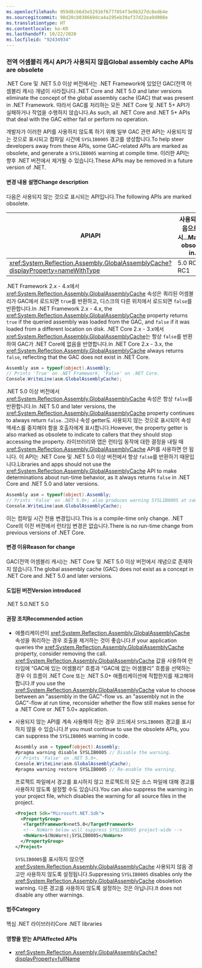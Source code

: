```yaml
---
ms.openlocfilehash: 959d8cb6d3e52916f6777054f3e9b327dc8edb4e
ms.sourcegitcommit: 98d20cb038669dca4a195eb39af37d22ea9d008e
ms.translationtype: HT
ms.contentlocale: ko-KR
ms.lasthandoff: 10/22/2020
ms.locfileid: "92434934"
---
```

### <a name="global-assembly-cache-apis-are-obsolete"></a><span data-ttu-id="377b1-101">전역 어셈블리 캐시 API가 사용되지 않음</span><span class="sxs-lookup"><span data-stu-id="377b1-101">Global assembly cache APIs are obsolete</span></span>

<span data-ttu-id="377b1-102">.NET Core 및 .NET 5.0 이상 버전에서는 .NET Framework에 있었던 GAC(전역 어셈블리 캐시) 개념이 사라집니다.</span><span class="sxs-lookup"><span data-stu-id="377b1-102">.NET Core and .NET 5.0 and later versions eliminate the concept of the global assembly cache (GAC) that was present in .NET Framework.</span></span> <span data-ttu-id="377b1-103">따라서 GAC를 처리하는 모든 .NET Core 및 .NET 5+ API가 실패하거나 작업을 수행하지 않습니다.</span><span class="sxs-lookup"><span data-stu-id="377b1-103">As such, all .NET Core and .NET 5+ APIs that deal with the GAC either fail or perform no operation.</span></span>

<span data-ttu-id="377b1-104">개발자가 이러한 API를 사용하지 않도록 하기 위해 일부 GAC 관련 API는 사용되지 않는 것으로 표시되고 컴파일 시간에 `SYSLIB0005` 경고를 생성합니다.</span><span class="sxs-lookup"><span data-stu-id="377b1-104">To help steer developers away from these APIs, some GAC-related APIs are marked as obsolete, and generate a `SYSLIB0005` warning at compile time.</span></span> <span data-ttu-id="377b1-105">이러한 API는 향후 .NET 버전에서 제거될 수 있습니다.</span><span class="sxs-lookup"><span data-stu-id="377b1-105">These APIs may be removed in a future version of .NET.</span></span>

#### <a name="change-description"></a><span data-ttu-id="377b1-106">변경 내용 설명</span><span class="sxs-lookup"><span data-stu-id="377b1-106">Change description</span></span>

<span data-ttu-id="377b1-107">다음은 사용되지 않는 것으로 표시되는 API입니다.</span><span class="sxs-lookup"><span data-stu-id="377b1-107">The following APIs are marked obsolete.</span></span>

| <span data-ttu-id="377b1-108">API</span><span class="sxs-lookup"><span data-stu-id="377b1-108">API</span></span> | <span data-ttu-id="377b1-109">사용되지 않음으로 표시...</span><span class="sxs-lookup"><span data-stu-id="377b1-109">Marked obsolete in...</span></span> |
| - | - |
| <xref:System.Reflection.Assembly.GlobalAssemblyCache?displayProperty=nameWithType> | <span data-ttu-id="377b1-110">5.0 RC1</span><span class="sxs-lookup"><span data-stu-id="377b1-110">5.0 RC1</span></span> |

<span data-ttu-id="377b1-111">.NET Framework 2.x - 4.x에서 <xref:System.Reflection.Assembly.GlobalAssemblyCache> 속성은 쿼리된 어셈블리가 GAC에서 로드되면 `true`를 반환하고, 디스크의 다른 위치에서 로드되면 `false`를 반환합니다.</span><span class="sxs-lookup"><span data-stu-id="377b1-111">In .NET Framework 2.x - 4.x, the <xref:System.Reflection.Assembly.GlobalAssemblyCache> property returns `true` if the queried assembly was loaded from the GAC, and `false` if it was loaded from a different location on disk.</span></span> <span data-ttu-id="377b1-112">.NET Core 2.x - 3.x에서 <xref:System.Reflection.Assembly.GlobalAssemblyCache>는 항상 `false`를 반환하여 GAC가 .NET Core에 없음을 반영합니다.</span><span class="sxs-lookup"><span data-stu-id="377b1-112">In .NET Core 2.x - 3.x, the <xref:System.Reflection.Assembly.GlobalAssemblyCache> always returns `false`, reflecting that the GAC does not exist in .NET Core.</span></span>

```csharp
Assembly asm = typeof(object).Assembly;
// Prints 'True' on .NET Framework, 'False' on .NET Core.
Console.WriteLine(asm.GlobalAssemblyCache);
```

<span data-ttu-id="377b1-113">.NET 5.0 이상 버전에서 <xref:System.Reflection.Assembly.GlobalAssemblyCache> 속성은 항상 `false`를 반환합니다.</span><span class="sxs-lookup"><span data-stu-id="377b1-113">In .NET 5.0 and later versions, the <xref:System.Reflection.Assembly.GlobalAssemblyCache> property continues to always return `false`.</span></span> <span data-ttu-id="377b1-114">그러나 속성 getter도 사용되지 않는 것으로 표시되어 속성 액세스를 중지해야 함을 호출자에게 표시합니다.</span><span class="sxs-lookup"><span data-stu-id="377b1-114">However, the property getter is also marked as obsolete to indicate to callers that they should stop accessing the property.</span></span> <span data-ttu-id="377b1-115">라이브러리와 앱은 런타임 동작에 대한 결정을 내릴 때 <xref:System.Reflection.Assembly.GlobalAssemblyCache> API를 사용하면 안 됩니다. 이 API는 .NET Core 및 .NET 5.0 이상 버전에서 항상 `false`를 반환하기 때문입니다.</span><span class="sxs-lookup"><span data-stu-id="377b1-115">Libraries and apps should not use the <xref:System.Reflection.Assembly.GlobalAssemblyCache> API to make determinations about run-time behavior, as it always returns `false` in .NET Core and .NET 5.0 and later versions.</span></span>

```csharp
Assembly asm = typeof(object).Assembly;
// Prints 'False' on .NET 5.0+; also produces warning SYSLIB0005 at compile time.
Console.WriteLine(asm.GlobalAssemblyCache);
```

<span data-ttu-id="377b1-116">이는 컴파일 시간 전용 변경입니다.</span><span class="sxs-lookup"><span data-stu-id="377b1-116">This is a compile-time only change.</span></span> <span data-ttu-id="377b1-117">.NET Core의 이전 버전에서 런타임 변경은 없습니다.</span><span class="sxs-lookup"><span data-stu-id="377b1-117">There is no run-time change from previous versions of .NET Core.</span></span>

#### <a name="reason-for-change"></a><span data-ttu-id="377b1-118">변경 이유</span><span class="sxs-lookup"><span data-stu-id="377b1-118">Reason for change</span></span>

<span data-ttu-id="377b1-119">GAC(전역 어셈블리 캐시)는 .NET Core 및 .NET 5.0 이상 버전에서 개념으로 존재하지 않습니다.</span><span class="sxs-lookup"><span data-stu-id="377b1-119">The global assembly cache (GAC) does not exist as a concept in .NET Core and .NET 5.0 and later versions.</span></span>

#### <a name="version-introduced"></a><span data-ttu-id="377b1-120">도입된 버전</span><span class="sxs-lookup"><span data-stu-id="377b1-120">Version introduced</span></span>

<span data-ttu-id="377b1-121">.NET 5.0</span><span class="sxs-lookup"><span data-stu-id="377b1-121">.NET 5.0</span></span>

#### <a name="recommended-action"></a><span data-ttu-id="377b1-122">권장 조치</span><span class="sxs-lookup"><span data-stu-id="377b1-122">Recommended action</span></span>

- <span data-ttu-id="377b1-123">애플리케이션이 <xref:System.Reflection.Assembly.GlobalAssemblyCache> 속성을 쿼리하는 경우 호출을 제거하는 것이 좋습니다.</span><span class="sxs-lookup"><span data-stu-id="377b1-123">If your application queries the <xref:System.Reflection.Assembly.GlobalAssemblyCache> property, consider removing the call.</span></span> <span data-ttu-id="377b1-124"><xref:System.Reflection.Assembly.GlobalAssemblyCache> 값을 사용하여 런타임에 “GAC에 있는 어셈블리” 흐름과 “GAC에 없는 어셈블리” 흐름을 선택하는 경우 이 흐름이 .NET Core 또는 .NET 5.0+ 애플리케이션에 적합한지를 재고해야 합니다.</span><span class="sxs-lookup"><span data-stu-id="377b1-124">If you use the <xref:System.Reflection.Assembly.GlobalAssemblyCache> value to choose between an "assembly in the GAC"-flow vs. an "assembly not in the GAC"-flow at run time, reconsider whether the flow still makes sense for a .NET Core or .NET 5.0+ application.</span></span>

- <span data-ttu-id="377b1-125">사용되지 않는 API를 계속 사용해야 하는 경우 코드에서 `SYSLIB0005` 경고를 표시하지 않을 수 있습니다.</span><span class="sxs-lookup"><span data-stu-id="377b1-125">If you must continue to use the obsolete APIs, you can suppress the `SYSLIB0005` warning in code.</span></span>

  ```csharp
  Assembly asm = typeof(object).Assembly;
  #pragma warning disable SYSLIB0005 // Disable the warning.
  // Prints 'False' on .NET 5.0+.
  Console.WriteLine(asm.GlobalAssemblyCache);
  #pragma warning restore SYSLIB0005 // Re-enable the warning.
  ```

  <span data-ttu-id="377b1-126">프로젝트 파일에서 경고를 표시하지 않고 프로젝트의 모든 소스 파일에 대해 경고를 사용하지 않도록 설정할 수도 있습니다.</span><span class="sxs-lookup"><span data-stu-id="377b1-126">You can also suppress the warning in your project file, which disables the warning for all source files in the project.</span></span>

  ```xml
  <Project Sdk="Microsoft.NET.Sdk">
    <PropertyGroup>
     <TargetFramework>net5.0</TargetFramework>
     <!-- NoWarn below will suppress SYSLIB0005 project-wide -->
     <NoWarn>$(NoWarn);SYSLIB0005</NoWarn>
    </PropertyGroup>
  </Project>
  ```

  <span data-ttu-id="377b1-127">`SYSLIB0005`를 표시하지 않으면 <xref:System.Reflection.Assembly.GlobalAssemblyCache> 사용되지 않음 경고만 사용하지 않도록 설정됩니다.</span><span class="sxs-lookup"><span data-stu-id="377b1-127">Suppressing `SYSLIB0005` disables only the <xref:System.Reflection.Assembly.GlobalAssemblyCache> obsoletion warning.</span></span> <span data-ttu-id="377b1-128">다른 경고를 사용하지 않도록 설정하는 것은 아닙니다.</span><span class="sxs-lookup"><span data-stu-id="377b1-128">It does not disable any other warnings.</span></span>

#### <a name="category"></a><span data-ttu-id="377b1-129">범주</span><span class="sxs-lookup"><span data-stu-id="377b1-129">Category</span></span>

<span data-ttu-id="377b1-130">핵심 .NET 라이브러리</span><span class="sxs-lookup"><span data-stu-id="377b1-130">Core .NET libraries</span></span>

#### <a name="affected-apis"></a><span data-ttu-id="377b1-131">영향을 받는 API</span><span class="sxs-lookup"><span data-stu-id="377b1-131">Affected APIs</span></span>

- <xref:System.Reflection.Assembly.GlobalAssemblyCache?displayProperty=fullName>

<!--

#### Affected APIs

- `P:System.Reflection.Assembly.GlobalAssemblyCache`

-->
